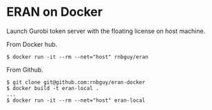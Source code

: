 # ERAN on Docker

Launch Gurobi token server with the floating license on host machine.

From Docker hub.
```
$ docker run -it --rm --net="host" rnbguy/eran
```

From Github.
```
$ git clone git@github.com:rnbguy/eran-docker
$ docker build -t eran-local .
...
$ docker run -it --rm --net="host" eran-local
```
